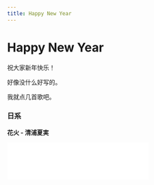 ```yaml
---
title: Happy New Year
---
```


# Happy New Year

<script setup>
import VueMetadata from "@/components/metadata/Metadata.vue"
</script>

<vue-metadata author="swwind" time="2018-1-1">
</vue-metadata>

祝大家新年快乐！

好像没什么好写的。

我就点几首歌吧。

### 日系

**花火 - 清浦夏実**

<iframe
  frameborder="no"
  border="0"
  marginwidth="0"
  marginheight="0"
  width="330"
  height="86"
  src="//music.163.com/outchain/player?type=2&id=4920727&auto=0&height=66"
/>

> lalala グッバイ泣いてた日々
>
> この気持ちはこの空に預けるよ
>
> だから グッバイあの思い出は
>
> 心の中 大切にするね
>
> ありがとう

### Kawaii Bass

**Daijoubu - Axlance / Shiro**

<iframe
  frameborder="no"
  border="0"
  marginwidth="0"
  marginheight="0"
  width="330"
  height="86"
  src="//music.163.com/outchain/player?type=2&id=412902695&auto=0&height=66"
/>

> 大丈夫

### Future Bass

**All Falls Down - Alan Walker**

http://music.163.com/#/song?id=515453363

> Cause when it all falls down, then whatever
>
> When it don't work out for the better
>
> If we just ain't right, and it's time to say goodbye
>
> When it all falls down, when it all falls down
>
> I'll be fine

### Melodic House

**The Colour Of My Dreams - Xwdit**

<iframe
  frameborder="no"
  border="0"
  marginwidth="0"
  marginheight="0"
  width="330"
  height="86"
  src="//music.163.com/outchain/player?type=2&id=469295289&auto=0&height=66"
/>

> ~~02 后中学制作人~~
